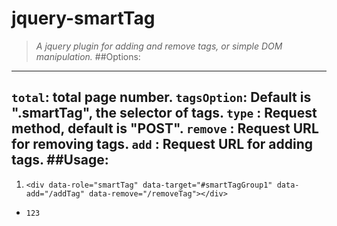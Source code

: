 jquery-smartTag
===
> *A jquery plugin for adding and remove tags, or simple DOM manipulation.*
##Options:
---
```total```: total page number.
```tagsOption```: Default is ".smartTag", the selector of tags.
```type``` : Request method, default is "POST".
```remove``` : Request URL for removing tags.
```add``` : Request URL for adding tags.
##Usage:
---
1. ```<div data-role="smartTag" data-target="#smartTagGroup1" data-add="/addTag" data-remove="/removeTag"></div>```

+ ```123```